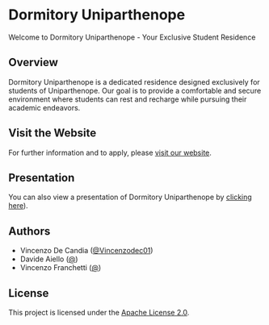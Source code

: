 # Dormitory Uniparthenope

Welcome to Dormitory Uniparthenope - Your Exclusive Student Residence

## Overview

Dormitory Uniparthenope is a dedicated residence designed exclusively for students of Uniparthenope. Our goal is to provide a comfortable and secure environment where students can rest and recharge while pursuing their academic endeavors.

## Visit the Website

For further information and to apply, please [visit our website](http://dormitoriouniparthenope.pythonanywhere.com).

## Presentation

You can also view a presentation of Dormitory Uniparthenope by [clicking here](https://github.com/Vincenzodec01/TecWeb-Project/blob/main/final_%20presentation.pdf)).

## Authors

- Vincenzo De Candia ([@Vincenzodec01](https://github.com/Vincenzodec01))
- Davide Aiello ([@](#))
- Vincenzo Franchetti ([@](#))

## License

This project is licensed under the [Apache License 2.0](LICENSE).
